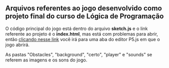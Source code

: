 ## Arquivos referentes ao jogo desenvolvido como projeto final do curso de Lógica de Programação

O código principal do jogo está dentro do arquivo **sketch.js** e o link referente ao projeto é o **index.html**, mas está com problemas para abrir, então [clicando nesse link](https://editor.p5js.org/planck314159/full/4CnvRXzMO) você irá para uma aba do editor P5.js em que o jogo abrirá.

As pastas "Obstacles", "background", "certo", "player" e "sounds" se referem as imagens e os sons do jogo.